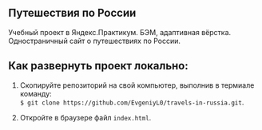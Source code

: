 ## Путешествия по России  
Учебный проект в Яндекс.Практикум. БЭМ, адаптивная вёрстка.  
Одностраничный сайт о путешествиях по России.  
  
## Как развернуть проект локально:  
1. Скопируйте репозиторий на свой компьютер, выполнив в термиале команду:  
`$ git clone https://github.com/EvgeniyL0/travels-in-russia.git`.  
  
2. Откройте в браузере файл `index.html`.  